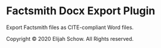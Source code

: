 # Factsmith Docx Export Plugin
Export Factsmith files as CITE-compliant Word files.

Copyright © 2020 Elijah Schow. All Rights reserved.

